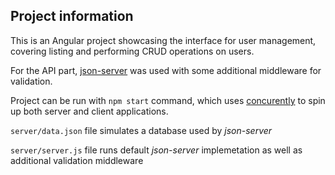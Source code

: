 ## Project information

This is an Angular project showcasing the interface for user management, covering listing and performing CRUD operations on users.

For the API part, [json-server](https://github.com/typicode/json-server) was used with some additional middleware for validation.

Project can be run with `npm start` command, which uses [concurently](https://github.com/open-cli-tools/concurrently) to spin up both server and client applications.

`server/data.json` file simulates a database used by _json-server_

`server/server.js` file runs default _json-server_ implemetation as well as additional validation middleware
